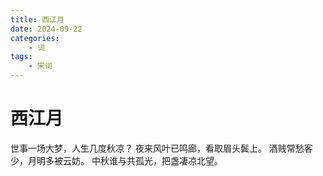 ```yaml
---
title: 西江月
date: 2024-09-22
categories: 
    - 词
tags: 
    - 宋词
---
```


# 西江月
世事一场大梦，人生几度秋凉？
夜来风叶已鸣廊，看取眉头鬓上。
酒贱常愁客少，月明多被云妨。
中秋谁与共孤光，把盏凄凉北望。
